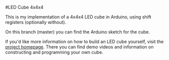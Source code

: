 #LED Cube 4x4x4

This is my implementation of a 4x4x4 LED cube in Arduino, using shift registers (optionally without).

On this branch (master) you can find the Arduino sketch for the cube.

If you'd like more information on how to build an LED cube yourself, visit the [project homepage](http://www.elias-kuiter.de/elektronik/led-wuerfel).
There you can find demo videos and information on constructing and programming your own cube.
